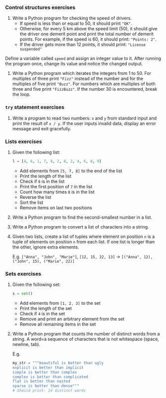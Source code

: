 ### Control structures exercises
1. Write a Python program for checking the speed of drivers. 
    * If speed is less than or equal to 50, it should print `"OK"`.
    * Otherwise, for every 5 km above the speed limit (50), it should give the 
    driver one demerit point and print the total number of demerit points. 
    For example, if the speed is 60, it should print: `"Points: 2"`.
    * If the driver gets more than 12 points, it should print: 
    `"License suspended"`
 
Define a variable called `speed` and assign an integer value to it. 
 After running the program once, change its value and notice the changed output.
 
1. Write a Python program which iterates the integers from 1 to 50. 
 For multiples of three print `"Fizz"` instead of the number and for the 
 multiples of five print `"Buzz"`. For numbers which are multiples of both three
 and five print `"FizzBuzz"`. If the number 30 is encountered, break the loop.

### `try` statement exercises
1. Write a program to read two numbers: `x` and `y` from standard input and print the result of `x / y`. 
If the user inputs invalid data, display an error message and exit gracefully. 

### Lists exercises
1. Given the following list:
    ```python
    l = [4, 6, 1, 7, 8, 2, 8, 2, 4, 6, 8, 9]
    ```
    * Add elements from `[5, 7, 8]` to the end of the list
    * Print the length of the list
    * Check if `8` is in the list
    * Print the first position of `7` in the list
    * Count how many times `8` is in the list
    * Reverse the list
    * Sort the list
    * Remove items on last two positions
2. Write a Python program to find the second-smallest number in a list.
3. Write a Python program to convert a list of characters into a string.
4. Given two lists, create a list of tuples where element on position `n` is a
tuple of elements on position `n` from each list. If one list is longer than the
other, ignore extra elements.

    E.g. `["Anna", "John", "Marie"]`, `[12, 15, 22, 13]` -> 
         `[("Anna", 12), ("John", 15), ("Marie", 22)]`

### Sets exercises
1. Given the following set:
    ```python
    s = set()
    ```
    * Add elements from `[1, 2, 3]` to the set
    * Print the length of the set
    * Check if `4` is in the set
    * Remove and print an arbitrary element from the set
    * Remove all remaining items in the set
1. Write a Python program that counts the number of distinct words from a string.
A word=a sequence of characters that is not whitespace (space, newline, tab).
    
    E.g. 
    ```python
    my_str = """beautiful is better than ugly
    explicit is better than implicit
    simple is better than complex
    complex is better than complicated
    flat is better than nested
    sparse is better than dense"""
    # Should print: 14 distinct words
    ```

